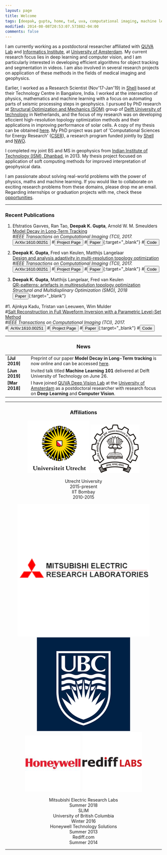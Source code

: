 ```yaml
---
layout: page
title: Welcome
tags: [deepak, gupta, home, tud, uva, computational imaging, machine learning, seismic geophysics, graduate]
modified: 2014-08-08T20:53:07.573882-04:00
comments: false
---
```

I am currently working as a postdoctoral researcher affiliated with [QUVA Lab](https://ivi.fnwi.uva.nl/quva/) and [Informatics Institute](https://ivi.uva.nl/), at [University of Amsterdam](https://www.uva.nl/en). My current research focus lies in deep learning and computer vision, and I am particularly interested in developing efficient algorithms for object tracking and segmentation in videos. I am also involved in several research projects on application of these methods in the fields of medical imaging and geophysics.

Earlier, I worked as a Research Scientist (Nov'17-Jan'19) in [Shell](https://www.shell.com/) based at their Technology Centre in Bangalore, India. I worked at the intersection of physics, mathematics and machine learning with a focus on automating parts of seismic processing steps in geophysics. I pursued by PhD research at [Structural Optimization and Mechanics (SOM)](https://www.tudelft.nl/3me/afdelingen/precision-and-microsystems-engineering-pme/research/structural-optimization-and-mechanics-som/) group of [Delft University of technology](https://www.tudelft.nl/en/) in Netherlands, and the focus of my research was on developing eficcient high-resolution topology optimization methods and their applications in improving performance of solar cells. A copy of my thesis can be obtained [here](https://repository.tudelft.nl/islandora/object/uuid:51dde3f6-2a38-47a0-b719-420ff74ded5d?collection=research). My PhD project was part of 'Computational Sciences for Energy Research' ([CSER](https://www.fom.nl/en/nwo-domain-science/collaboration-with-companies/cser-2/)), a research program funded jointly by [Shell](https://www.shell.com/) and [NWO](https://www.nwo.nl/en).

I completed my joint BS and MS in geophysics from [Indian Institute of Technology (ISM), Dhanbad](https://www.iitism.ac.in), in 2013. My thesis project focused on application of soft computing methods for improved interpretation of geophysical data.

I am passionate about solving real-world problems with the power of physics, maths and machine learning. If you would like to collaborate on exciting research problems from these domains, please drop me an email. Regarding internships or graduation projects with me, check these [opportunities]().

----

### Recent Publications
1. Efstratios Gavves, Ran Tao, <b>Deepak K. Gupta</b>, Arnold W. M. Smeulders  
[Model Decay in Long-Term Tracking](https://arxiv.org/abs/1908.01603)  
#*IEEE Transactions on Computational Imaging (TCI), 2017.*  
[<button type="button" class="btn btn-info">ArXiv:1610.00251</button>](https://arxiv.org/abs/1908.01603)
#[<button type="button" class="btn btn-warning">Project Page</button>](https://www.researchgate.net/project/Parametric-Level-Set-Full-Waveform-Inversion)
#[<button type="button" class="btn btn-info">Paper</button>](/reports/TCI2640761.pdf){:target="_blank"}
#[<button type="button" class="btn btn-danger">Code</button>](https://github.com/ajinkyakadu125/ParametricLevelSet)  

1. <b>Deepak K. Gupta</b>, Fred van Keulen, Matthijs Langelaar  
[Design and analysis adaptivity in multi-resolution topology optimization](https://arxiv.org/abs/1811.09821)  
#*IEEE Transactions on Computational Imaging (TCI), 2017.*  
[<button type="button" class="btn btn-info">ArXiv:1610.00251</button>](https://arxiv.org/abs/1811.09821)
#[<button type="button" class="btn btn-warning">Project Page</button>](https://www.researchgate.net/project/Parametric-Level-Set-Full-Waveform-Inversion)
#[<button type="button" class="btn btn-info">Paper</button>](/reports/TCI2640761.pdf){:target="_blank"}
#[<button type="button" class="btn btn-danger">Code</button>](https://github.com/ajinkyakadu125/ParametricLevelSet)  

3. <b>Deepak K. Gupta</b>, Matthijs Langelaar, Fred van Keulen  
[QR-patterns: artefacts in multiresolution topology optimization](https://link.springer.com/article/10.1007/s00158-018-2048-6)  
*Structural and Multidisplinary Optimization (SMO), 2018*  
[<button type="button" class="btn btn-info">Paper</button>](https://link.springer.com/content/pdf/10.1007%2Fs00158-018-2048-6.pdf){:target="_blank"}
  
#1. Ajinkya Kadu, Tristan van Leeuwen, Wim Mulder  
#[Salt Reconstruction in Full Waveform Inversion with a Parametric Level-Set Method](http://ieeexplore.ieee.org/document/7784771/)  
#*IEEE Transactions on Computational Imaging (TCI), 2017.*  
#[<button type="button" class="btn btn-info">ArXiv:1610.00251</button>](https://arxiv.org/abs/1610.00251)
#[<button type="button" class="btn btn-warning">Project Page</button>](https://www.researchgate.net/project/Parametric-Level-Set-Full-Waveform-Inversion)
#[<button type="button" class="btn btn-info">Paper</button>](/reports/TCI2640761.pdf){:target="_blank"}
#[<button type="button" class="btn btn-danger">Code</button>](https://github.com/ajinkyakadu125/ParametricLevelSet)  

----

<h3 align="center">News</h3>
<table>
    <col width="15%">
    <col width="85%">
    <tr>
        <td valign="top"><strong>[Jul 2019]</strong></td>
        <td>Preprint of our paper <b>Model Decay in Long-Term tracking</b> is now online and can be accessed <a href='https://arxiv.org/abs/1908.01603'>here</a>.</td>
    </tr>
    <tr>
        <td valign="top"><strong>[Jun 2019]</strong></td>
        <td>Invited talk titled <strong>Machine Learning 101</strong> delivered at Delft University of Technology on June 26.</td>
    </tr>
    <tr>
        <td valign="top"><strong>[Mar 2018]</strong></td>
        <td>I have joined <a href='https://ivi.fnwi.uva.nl/quva/'>QUVA Deep Vision Lab</a> at the <a href='https://www.uva.nl/'>University of Amsterdam</a> as a postdoctoral researcher with research focus on <b>Deep Learning</b> and <b>Computer Vision</b>.</td>
    </tr>
</table>


----

<h3 align="center">Affiliations</h3>
<figure align="center" class="affils">
    <a href="http://www.uu.nl/en/"><img src="/images/uu-logo.png"></a>
    <a href="http://www.iitb.ac.in/"><img src="/images/iitb-logo.jpeg"></a>
</figure>

<figure align="center" class="affils">
    <figcaption>Utrecht University<br>2015-present</figcaption>
    <figcaption>IIT Bombay<br>2010-2015</figcaption>
</figure>

<figure align="center" class="affils">
    <a href="http://www.merl.com/"><img src="/images/merl2.png"></a>
    <a href="https://www.slim.eos.ubc.ca/"><img src="/images/ubc-logo.png"></a>
    <a href="https://honeywell.com/country/in/About/Pages/HTS.aspx"><img src="/images/honeywell-logo.png"></a>
    <a href="http://www.rediff.com/"><img src="/images/rediff-logo.png"></a>
</figure>

<figure align="center" class="affils">
    <figcaption>Mitsubishi Electric Research Labs<br>Summer 2018</figcaption>
    <figcaption>SLIM<br>University of British Columbia<br>Winter 2016</figcaption>
    <figcaption>Honeywell Technology Solutions<br>Summer 2013</figcaption>
    <figcaption>Rediff.com<br>Summer 2014</figcaption>
</figure>

----
